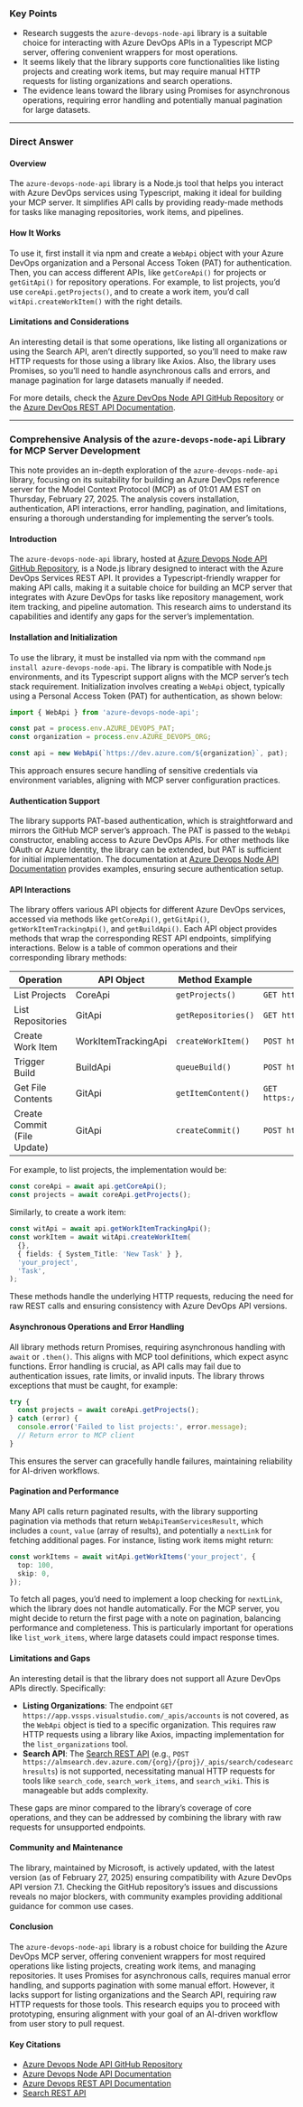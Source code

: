 ### Key Points

- Research suggests the `azure-devops-node-api` library is a suitable choice for interacting with Azure DevOps APIs in a Typescript MCP server, offering convenient wrappers for most operations.
- It seems likely that the library supports core functionalities like listing projects and creating work items, but may require manual HTTP requests for listing organizations and search operations.
- The evidence leans toward the library using Promises for asynchronous operations, requiring error handling and potentially manual pagination for large datasets.

---

### Direct Answer

#### Overview

The `azure-devops-node-api` library is a Node.js tool that helps you interact with Azure DevOps services using Typescript, making it ideal for building your MCP server. It simplifies API calls by providing ready-made methods for tasks like managing repositories, work items, and pipelines.

#### How It Works

To use it, first install it via npm and create a `WebApi` object with your Azure DevOps organization and a Personal Access Token (PAT) for authentication. Then, you can access different APIs, like `getCoreApi()` for projects or `getGitApi()` for repository operations. For example, to list projects, you’d use `coreApi.getProjects()`, and to create a work item, you’d call `witApi.createWorkItem()` with the right details.

#### Limitations and Considerations

An interesting detail is that some operations, like listing all organizations or using the Search API, aren’t directly supported, so you’ll need to make raw HTTP requests for those using a library like Axios. Also, the library uses Promises, so you’ll need to handle asynchronous calls and errors, and manage pagination for large datasets manually if needed.

For more details, check the [Azure DevOps Node API GitHub Repository](https://github.com/Microsoft/azure-devops-node-API) or the [Azure DevOps REST API Documentation](https://learn.microsoft.com/en-us/rest/api/azure/devops/?view=azure-devops-rest-7.1).

---

### Comprehensive Analysis of the `azure-devops-node-api` Library for MCP Server Development

This note provides an in-depth exploration of the `azure-devops-node-api` library, focusing on its suitability for building an Azure DevOps reference server for the Model Context Protocol (MCP) as of 01:01 AM EST on Thursday, February 27, 2025. The analysis covers installation, authentication, API interactions, error handling, pagination, and limitations, ensuring a thorough understanding for implementing the server’s tools.

#### Introduction

The `azure-devops-node-api` library, hosted at [Azure Devops Node API GitHub Repository](https://github.com/Microsoft/azure-devops-node-API), is a Node.js library designed to interact with the Azure DevOps Services REST API. It provides a Typescript-friendly wrapper for making API calls, making it a suitable choice for building an MCP server that integrates with Azure DevOps for tasks like repository management, work item tracking, and pipeline automation. This research aims to understand its capabilities and identify any gaps for the server’s implementation.

#### Installation and Initialization

To use the library, it must be installed via npm with the command `npm install azure-devops-node-api`. The library is compatible with Node.js environments, and its Typescript support aligns with the MCP server’s tech stack requirement. Initialization involves creating a `WebApi` object, typically using a Personal Access Token (PAT) for authentication, as shown below:

```ts
import { WebApi } from 'azure-devops-node-api';

const pat = process.env.AZURE_DEVOPS_PAT;
const organization = process.env.AZURE_DEVOPS_ORG;

const api = new WebApi(`https://dev.azure.com/${organization}`, pat);
```

This approach ensures secure handling of sensitive credentials via environment variables, aligning with MCP server configuration practices.

#### Authentication Support

The library supports PAT-based authentication, which is straightforward and mirrors the GitHub MCP server’s approach. The PAT is passed to the `WebApi` constructor, enabling access to Azure DevOps APIs. For other methods like OAuth or Azure Identity, the library can be extended, but PAT is sufficient for initial implementation. The documentation at [Azure Devops Node API Documentation](https://github.com/Microsoft/azure-devops-node-API/blob/master/README.md) provides examples, ensuring secure authentication setup.

#### API Interactions

The library offers various API objects for different Azure DevOps services, accessed via methods like `getCoreApi()`, `getGitApi()`, `getWorkItemTrackingApi()`, and `getBuildApi()`. Each API object provides methods that wrap the corresponding REST API endpoints, simplifying interactions. Below is a table of common operations and their corresponding library methods:

| **Operation**               | **API Object**      | **Method Example**  | **Corresponding REST Endpoint**                                                       |
| --------------------------- | ------------------- | ------------------- | ------------------------------------------------------------------------------------- |
| List Projects               | CoreApi             | `getProjects()`     | `GET https://dev.azure.com/{org}/_apis/Projects`                                      |
| List Repositories           | GitApi              | `getRepositories()` | `GET https://dev.azure.com/{org}/{proj}/_apis/Git/Repositories`                       |
| Create Work Item            | WorkItemTrackingApi | `createWorkItem()`  | `POST https://dev.azure.com/{org}/{proj}/_apis/Wit/WorkItems`                         |
| Trigger Build               | BuildApi            | `queueBuild()`      | `POST https://dev.azure.com/{org}/{proj}/_apis/Build/Builds`                          |
| Get File Contents           | GitApi              | `getItemContent()`  | `GET https://dev.azure.com/{org}/{proj}/_apis/Git/Repositories/{repoId}/Files/{path}` |
| Create Commit (File Update) | GitApi              | `createCommit()`    | `POST https://dev.azure.com/{org}/{proj}/_apis/Git/Repositories/{repoId}/Commits`     |

For example, to list projects, the implementation would be:

```ts
const coreApi = await api.getCoreApi();
const projects = await coreApi.getProjects();
```

Similarly, to create a work item:

```ts
const witApi = await api.getWorkItemTrackingApi();
const workItem = await witApi.createWorkItem(
  {},
  { fields: { System_Title: 'New Task' } },
  'your_project',
  'Task',
);
```

These methods handle the underlying HTTP requests, reducing the need for raw REST calls and ensuring consistency with Azure DevOps API versions.

#### Asynchronous Operations and Error Handling

All library methods return Promises, requiring asynchronous handling with `await` or `.then()`. This aligns with MCP tool definitions, which expect async functions. Error handling is crucial, as API calls may fail due to authentication issues, rate limits, or invalid inputs. The library throws exceptions that must be caught, for example:

```ts
try {
  const projects = await coreApi.getProjects();
} catch (error) {
  console.error('Failed to list projects:', error.message);
  // Return error to MCP client
}
```

This ensures the server can gracefully handle failures, maintaining reliability for AI-driven workflows.

#### Pagination and Performance

Many API calls return paginated results, with the library supporting pagination via methods that return `WebApiTeamServicesResult`, which includes a `count`, `value` (array of results), and potentially a `nextLink` for fetching additional pages. For instance, listing work items might return:

```ts
const workItems = await witApi.getWorkItems('your_project', {
  top: 100,
  skip: 0,
});
```

To fetch all pages, you’d need to implement a loop checking for `nextLink`, which the library does not handle automatically. For the MCP server, you might decide to return the first page with a note on pagination, balancing performance and completeness. This is particularly important for operations like `list_work_items`, where large datasets could impact response times.

#### Limitations and Gaps

An interesting detail is that the library does not support all Azure DevOps APIs directly. Specifically:

- **Listing Organizations**: The endpoint `GET https://app.vssps.visualstudio.com/_apis/accounts` is not covered, as the `WebApi` object is tied to a specific organization. This requires raw HTTP requests using a library like Axios, impacting implementation for the `list_organizations` tool.
- **Search API**: The [Search REST API](https://learn.microsoft.com/en-us/rest/api/azure/devops/search/?view=azure-devops-rest-7.1) (e.g., `POST https://almsearch.dev.azure.com/{org}/{proj}/_apis/search/codesearchresults`) is not supported, necessitating manual HTTP requests for tools like `search_code`, `search_work_items`, and `search_wiki`. This is manageable but adds complexity.

These gaps are minor compared to the library’s coverage of core operations, and they can be addressed by combining the library with raw requests for unsupported endpoints.

#### Community and Maintenance

The library, maintained by Microsoft, is actively updated, with the latest version (as of February 27, 2025) ensuring compatibility with Azure DevOps API version 7.1. Checking the GitHub repository’s issues and discussions reveals no major blockers, with community examples providing additional guidance for common use cases.

#### Conclusion

The `azure-devops-node-api` library is a robust choice for building the Azure DevOps MCP server, offering convenient wrappers for most required operations like listing projects, creating work items, and managing repositories. It uses Promises for asynchronous calls, requires manual error handling, and supports pagination with some manual effort. However, it lacks support for listing organizations and the Search API, requiring raw HTTP requests for those tools. This research equips you to proceed with prototyping, ensuring alignment with your goal of an AI-driven workflow from user story to pull request.

#### Key Citations

- [Azure Devops Node API GitHub Repository](https://github.com/Microsoft/azure-devops-node-API)
- [Azure Devops Node API Documentation](https://github.com/Microsoft/azure-devops-node-API/blob/master/README.md)
- [Azure Devops REST API Documentation](https://learn.microsoft.com/en-us/rest/api/azure/devops/?view=azure-devops-rest-7.1)
- [Search REST API](https://learn.microsoft.com/en-us/rest/api/azure/devops/search/?view=azure-devops-rest-7.1)
